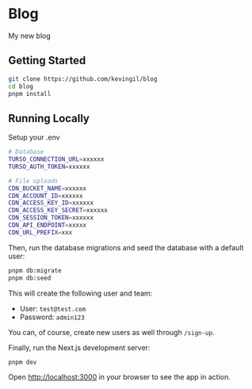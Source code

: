 # Blog

My new blog

## Getting Started

```bash
git clone https://github.com/kevingil/blog
cd blog
pnpm install
```

## Running Locally

Setup your .env

```bash
# Database 
TURSO_CONNECTION_URL=xxxxxx
TURSO_AUTH_TOKEN=xxxxxx

# File uploads
CDN_BUCKET_NAME=xxxxxx
CDN_ACCOUNT_ID=xxxxxx
CDN_ACCESS_KEY_ID=xxxxxx
CDN_ACCESS_KEY_SECRET=xxxxxx
CDN_SESSION_TOKEN=xxxxxx
CDN_API_ENDPOINT=xxxxx
CDN_URL_PREFIX=xxx

```

Then, run the database migrations and seed the database with a default user:

```bash
pnpm db:migrate
pnpm db:seed
```

This will create the following user and team:

- User: `test@test.com`
- Password: `admin123`

You can, of course, create new users as well through `/sign-up`.

Finally, run the Next.js development server:

```bash
pnpm dev
```

Open [http://localhost:3000](http://localhost:3000) in your browser to see the app in action.

